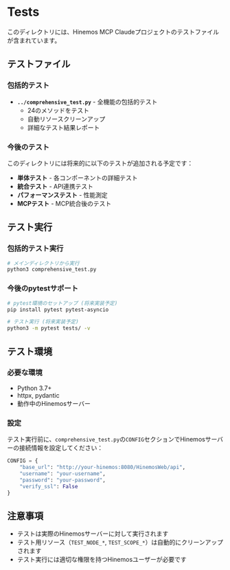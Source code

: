# Tests

このディレクトリには、Hinemos MCP Claudeプロジェクトのテストファイルが含まれています。

## テストファイル

### 包括的テスト

- **`../comprehensive_test.py`** - 全機能の包括的テスト
  - 24のメソッドをテスト
  - 自動リソースクリーンアップ
  - 詳細なテスト結果レポート

### 今後のテスト

このディレクトリには将来的に以下のテストが追加される予定です：

- **単体テスト** - 各コンポーネントの詳細テスト
- **統合テスト** - API連携テスト
- **パフォーマンステスト** - 性能測定
- **MCPテスト** - MCP統合後のテスト

## テスト実行

### 包括的テスト実行

```bash
# メインディレクトリから実行
python3 comprehensive_test.py
```

### 今後のpytestサポート

```bash
# pytest環境のセットアップ (将来実装予定)
pip install pytest pytest-asyncio

# テスト実行 (将来実装予定)
python3 -m pytest tests/ -v
```

## テスト環境

### 必要な環境

- Python 3.7+
- httpx, pydantic
- 動作中のHinemosサーバー

### 設定

テスト実行前に、`comprehensive_test.py`の`CONFIG`セクションでHinemosサーバーの接続情報を設定してください：

```python
CONFIG = {
    "base_url": "http://your-hinemos:8080/HinemosWeb/api",
    "username": "your-username",
    "password": "your-password",
    "verify_ssl": False
}
```

## 注意事項

- テストは実際のHinemosサーバーに対して実行されます
- テスト用リソース（`TEST_NODE_*`, `TEST_SCOPE_*`）は自動的にクリーンアップされます
- テスト実行には適切な権限を持つHinemosユーザーが必要です